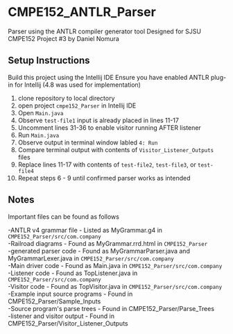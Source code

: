 # CMPE152_ANTLR_Parser
Parser using the ANTLR compiler generator tool
Designed for SJSU CMPE152 Project #3 by Daniel Nomura

## Setup Instructions
Build this project using the Intellij IDE
Ensure you have enabled ANTLR plug-in for Intellij (4.8 was used for implementation)

1. clone repository to local directory
2. open project `cmpe152_Parser` in Intellij IDE
3. Open `Main.java`
4. Observe `test-file1` input is already placed in lines 11-17
5. Uncomment lines 31-36 to enable visitor running AFTER listener
6. Run `Main.java`
7. Observe output in terminal window labled `4: Run`
8. Compare terminal output with contents of `Visitor_Listener_Outputs` files
9. Replace lines 11-17 with contents of `test-file2`, `test-file3`, or `test-file4`
10. Repeat steps 6 - 9 until confirmed parser works as intended

## Notes
Important files can be found as follows

-ANTLR v4 grammar file         - Listed as MyGrammar.g4 in `CMPE152_Parser/src/com.company`  
-Railroad diagrams             - Found as MyGrammar.rrd.html in `CMPE152_Parser`  
-generated parser code         - Found as MyGrammarParser.java and MyGrammarLexer.java in `CMPE152_Parser/src/com.company`  
-Main driver code              - Found as Main.java in `CMPE152_Parser/src/com.company`  
-Listener code                 - Found as TopListener.java in `CMPE152_Parser/src/com.company`  
-Visitor code                  - Found as TopVisitor.java in `CMPE152_Parser/src/com.company`  
-Example input source programs - Found in CMPE152_Parser/Sample_Inputs  
-Source program's parse trees  - Found in CMPE152_Parser/Parse_Trees  
-listener and visitor output   - Found in CMPE152_Parser/Visitor_Listener_Outputs  
